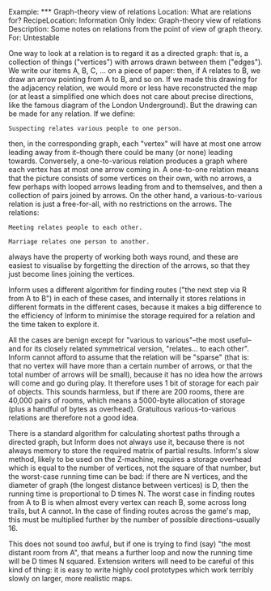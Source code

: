 Example: *** Graph-theory view of relations
Location: What are relations for?
RecipeLocation: Information Only
Index: Graph-theory view of relations
Description: Some notes on relations from the point of view of graph theory.
For: Untestable

  
One way to look at a relation is to regard it as a directed graph: that is, a collection of things ("vertices") with arrows drawn between them ("edges"). We write our items A, B, C, ... on a piece of paper: then, if A relates to B, we draw an arrow pointing from A to B, and so on. If we made this drawing for the adjacency relation, we would more or less have reconstructed the map (or at least a simplified one which does not care about precise directions, like the famous diagram of the London Underground). But the drawing can be made for any relation. If we define:

  

``` inform7
Suspecting relates various people to one person.
```

  
then, in the corresponding graph, each "vertex" will have at most one arrow leading away from it–though there could be many (or none) leading towards. Conversely, a one-to-various relation produces a graph where each vertex has at most one arrow coming in. A one-to-one relation means that the picture consists of some vertices on their own, with no arrows, a few perhaps with looped arrows leading from and to themselves, and then a collection of pairs joined by arrows. On the other hand, a various-to-various relation is just a free-for-all, with no restrictions on the arrows. The relations:

  

``` inform7
Meeting relates people to each other.

Marriage relates one person to another.
```

  
always have the property of working both ways round, and these are easiest to visualise by forgetting the direction of the arrows, so that they just become lines joining the vertices.

  
Inform uses a different algorithm for finding routes ("the next step via R from A to B") in each of these cases, and internally it stores relations in different formats in the different cases, because it makes a big difference to the efficiency of Inform to minimise the storage required for a relation and the time taken to explore it.

  
All the cases are benign except for "various to various"–the most useful–and for its closely related symmetrical version, "relates... to each other". Inform cannot afford to assume that the relation will be "sparse" (that is: that no vertex will have more than a certain number of arrows, or that the total number of arrows will be small), because it has no idea how the arrows will come and go during play. It therefore uses 1 bit of storage for each pair of objects. This sounds harmless, but if there are 200 rooms, there are 40,000 pairs of rooms, which means a 5000-byte allocation of storage (plus a handful of bytes as overhead). Gratuitous various-to-various relations are therefore not a good idea.

  
There is a standard algorithm for calculating shortest paths through a directed graph, but Inform does not always use it, because there is not always memory to store the required matrix of partial results. Inform's slow method, likely to be used on the Z-machine, requires a storage overhead which is equal to the number of vertices, not the square of that number, but the worst-case running time can be bad: if there are N vertices, and the diameter of graph (the longest distance between vertices) is D, then the running time is proportional to D times N. The worst case in finding routes from A to B is when almost every vertex can reach B, some across long trails, but A cannot. In the case of finding routes across the game's map, this must be multiplied further by the number of possible directions–usually 16.

  
This does not sound too awful, but if one is trying to find (say) "the most distant room from A", that means a further loop and now the running time will be D times N squared. Extension writers will need to be careful of this kind of thing: it is easy to write highly cool prototypes which work terribly slowly on larger, more realistic maps.

